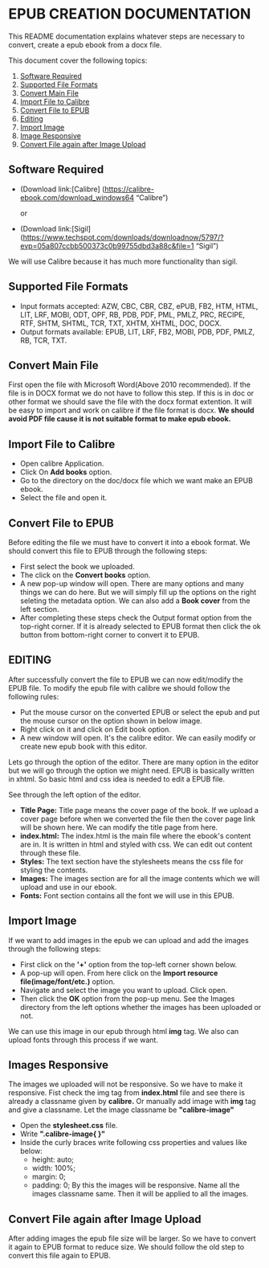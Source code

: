# EPUB CREATION DOCUMENTATION

This README documentation explains whatever steps are necessary to convert, create a epub ebook from a docx file.

This document cover the following topics:
1. [Software Required](#softwares)
2. [Supported File Formats](#suported_formats)
3. [Convert Main File](#main_file_conversion)
4. [Import File to Calibre](#import_to_cailbre)
5. [Convert File to EPUB](#convert_to_epub)
6. [Editing](#edit_file)
7. [Import Image](#image_import)
6. [Image Responsive](#image_responsive)
7. [Convert File again after Image Upload](#convert_again)

## <a name="#softwares">Software Required</a>
* (Download link:[Calibre] (https://calibre-ebook.com/download_windows64 “Calibre”) 
    <p>or</p>                  
* (Download link:[Sigil] (https://www.techspot.com/downloads/downloadnow/5797/?evp=05a807ccbb500373c0b99755dbd3a88c&file=1 “Sigil”)

We will use Calibre because it has much more functionality than sigil.

## <a name="suported_formats">Supported File Formats</a>
* Input formats accepted: AZW, CBC, CBR, CBZ, ePUB, FB2, HTM, HTML, LIT, LRF, MOBI, ODT, OPF, RB, PDB, PDF, PML, PMLZ, PRC, RECIPE, RTF, SHTM, SHTML, TCR, TXT, XHTM, XHTML, DOC, DOCX.
* Output formats available: EPUB, LIT, LRF, FB2, MOBI, PDB, PDF, PMLZ, RB, TCR, TXT.

 ## <a name="main_file_conversion">Convert Main File</a>

First open the file with Microsoft Word(Above 2010 recommended). If the file is in DOCX format we do not have to follow this step. If this is in doc or other format we should save the file with the docx format extention. It will be easy to import and work on calibre if the file format is docx. **We should avoid PDF file cause it is not suitable format to make epub ebook.**

## <a name="import_to_calibre">Import File to Calibre</a>
* Open calibre Application.
* Click On **Add books** option.
* Go to the directory on the doc/docx file which we want make an EPUB ebook.
* Select the file and open it.

## <a name="convert_to_epub">Convert File to EPUB</a>
 Before editing the file we must have to convert it into a ebook format. We should convert this file to EPUB through the following steps:
 
 * First select the book we uploaded.
 * The click on the **Convert books** option.
 * A new pop-up window will open. There are many options and many things we can do here. But we will simply fill up the options on the right seleting the metadata option. We can also add a **Book cover** from the left section.
 * After completing these steps check the Output format option from the top-right corner. If it is already selected to EPUB format then click the ok button from bottom-right corner to convert it to EPUB.
 
## <a name="edit_file">EDITING</a>
After successfully convert the file to EPUB we can now edit/modify the EPUB file. To modify the epub file with calibre we should follow the following rules:

* Put the mouse cursor on the converted EPUB or select the epub and put the mouse cursor on the option shown in below image.
* Right click on it and click on Edit book option.
* A new window will open. It's the calibre editor. We can easily modify or create new epub book with this editor.

Lets go through the option of the editor. There are many option in the editor but we will go through the option we might need.
EPUB is basically written in xhtml. So basic html and css idea is needed to edit a EPUB file.

See through the left option of the editor.
* **Title Page:** Title page means the cover page of the book. If we upload a cover page before when we converted the file then the cover page link will be shown here. We can modify the title page from here.
* **index.html:** The index.html is the main file where the ebook's content are in. It is written in html and styled with css. We can edit out content through these file.
* **Styles:** The text section have the stylesheets means the css file for styling the contents.
* **Images:** The images section are for all the image contents which we will upload and use in our ebook.
* **Fonts:** Font section contains all the font we will use in this EPUB. 

## <a name="image_import">Import Image</a>

If we want to add images in the epub we can upload and add the images through the following steps:

* First click on the **'+'** option from the top-left corner shown below.
* A pop-up will open. From here click on the **Import resource file(image/font/etc.)** option.
* Navigate and select the image you want to upload. Click open.
* Then click the **OK** option from the pop-up menu. See the Images directory from the left options whether the images has been uploaded or not.

We can use this image in our epub through html **img** tag. We also can upload fonts through this process if we want.

## <a name="image_responsive">Images Responsive</a>

The images we uploaded will not be responsive. So we have to make it responsive. Fist check the  img tag from **index.html** file and see there is already a classname given by **calibre.** Or manually add image with **img** tag and give a classname.
Let the image classname be **"calibre-image"**

* Open the **stylesheet.css** file. 
* Write **".calibre-image{ }"**
* Inside the curly braces write following css properties and values like below:
    * height: auto;
    * width: 100%;
    * margin: 0;
    * padding: 0;
By this the images will be responsive. Name all the images classname same. Then it will be applied to all the images.

## <a name="convert_again">Convert File again after Image Upload</a>
 
 After adding images the epub file size will be larger. So we have to convert it again to EPUB format to reduce size.
 We should follow the old step to convert this file again to EPUB.